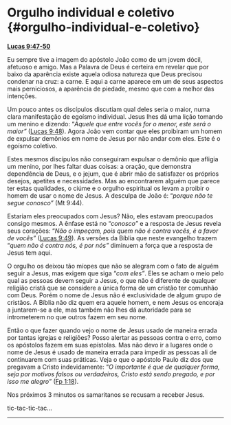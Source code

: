 # Orgulho individual e coletivo {#orgulho-individual-e-coletivo}

[**Lucas 9:47-50**](http://bibliaonline.com.br/acf/lc/9/47-50)

Eu sempre tive a imagem do apóstolo João como de um jovem dócil, afetuoso e amigo. Mas a Palavra de Deus é certeira em revelar que por baixo da aparência existe aquela odiosa natureza que Deus precisou condenar na cruz: a carne. E aqui a carne aparece em um de seus aspectos mais perniciosos, a aparência de piedade, mesmo que com a melhor das intenções.

Um pouco antes os discípulos discutiam qual deles seria o maior, numa clara manifestação de egoísmo individual. Jesus lhes dá uma lição tomando um menino e dizendo: “_Aquele que entre vocês for o menor, este será o maior”_ ([Lucas 9:48](http://bibliaonline.com.br/acf/lc/9/48)). Agora João vem contar que eles proibiram um homem de expulsar demônios em nome de Jesus por não andar com eles. Este é o egoísmo coletivo.

Estes mesmos discípulos não conseguiram expulsar o demônio que afligia um menino, por lhes faltar duas coisas: a oração, que demonstra dependência de Deus, e o jejum, que é abrir mão de satisfazer os próprios desejos, apetites e necessidades. Mas ao encontrarem alguém que parece ter estas qualidades, o ciúme e o orgulho espiritual os levam a proibir o homem de usar o nome de Jesus. A desculpa de João é: “_porque não te segue conosco”_ (Mt 9:44).

Estariam eles preocupados com Jesus? Não, eles estavam preocupados consigo mesmos. A ênfase está no “_conosco”_ e a resposta de Jesus revela seus corações: “_Não o impeçam, pois quem não é contra vocês, é a favor de vocês”_ ([Lucas 9:49](http://bibliaonline.com.br/acf/lc/9/49)). As versões da Bíblia que neste evangelho trazem “_quem não é contra nós, é por nós”_ diminuem a força que a resposta de Jesus tem aqui.

O orgulho os deixou tão míopes que não se alegram com o fato de alguém seguir a Jesus, mas exigem que siga “_com eles”_. Eles se acham o meio pelo qual as pessoas devem seguir a Jesus, o que não é diferente de qualquer religião cristã que se considere a única forma de um cristão ter comunhão com Deus. Porém o nome de Jesus não é exclusividade de algum grupo de cristãos. A Bíblia não diz quem era aquele homem, e nem Jesus os encoraja a juntarem-se a ele, mas também não lhes dá autoridade para se intrometerem no que outros fazem em seu nome.

Então o que fazer quando vejo o nome de Jesus usado de maneira errada por tantas igrejas e religiões? Posso alertar as pessoas contra o erro, como os apóstolos fazem em suas epístolas. Mas não devo ir a lugares onde o nome de Jesus é usado de maneira errada para impedir as pessoas ali de continuarem com suas práticas. Veja o que o apóstolo Paulo diz dos que pregavam a Cristo indevidamente: “_O importante é que de qualquer forma, seja por motivos falsos ou verdadeiros, Cristo está sendo pregado, e por isso me alegro”_ ([Fp 1:18](http://bibliaonline.com.br/acf/fp/1/18)).

Nos próximos 3 minutos os samaritanos se recusam a receber Jesus.

tic-tac-tic-tac...

*****